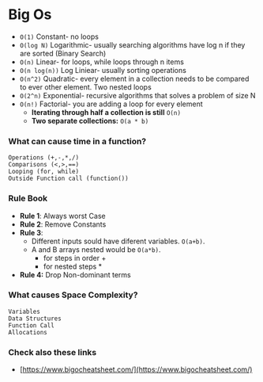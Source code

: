 # Big Os

- `O(1)` Constant- no loops
- `O(log N)` Logarithmic- usually searching algorithms have log n if they are sorted (Binary Search)
- `O(n)` Linear- for loops, while loops through n items
- `O(n log(n))` Log Liniear- usually sorting operations
- `O(n^2)` Quadratic- every element in a collection needs to be compared to ever other element. Two nested loops
- `O(2^n)` Exponential- recursive algorithms that solves a problem of size N
- `O(n!)` Factorial- you are adding a loop for every element
    - **Iterating through half a collection is still** `O(n)`
    - **Two separate collections:** `O(a * b)`

### **What can cause time in a function?**

    Operations (+,-,*,/)
    Comparisons (<,>,==)
    Looping (for, while)
    Outside Function call (function())

### Rule Book

- **Rule 1**: Always worst Case
- **Rule 2**: Remove Constants
- **Rule 3**: 
    - Different inputs sould have diferent variables. `O(a+b)`. 
    - A and B arrays nested would be `O(a*b)`.
        - for steps in order +
        - for nested steps *
- **Rule 4:** Drop Non-dominant terms

### What causes Space Complexity?

    Variables
    Data Structures
    Function Call
    Allocations

### Check also these links

- [https://www.bigocheatsheet.com/](https://www.bigocheatsheet.com/)
